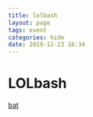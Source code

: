 ```yaml
---
title: lolbash
layout: page
tags: event
categories: hide
date: 2019-12-23 16:34
---
```



# LOLbash

<a href="/public/bat/cleanlolwb.bat">bat</a>
